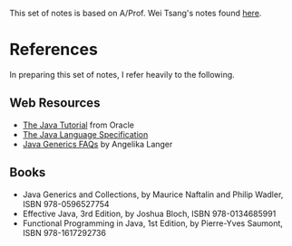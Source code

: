 This set of notes is based on A/Prof. Wei Tsang's notes found [here](https://nus-cs2030s.github.io/2021-s2/). 
# References
In preparing this set of notes, I refer heavily to the following.

## Web Resources

- [The Java Tutorial](https://docs.oracle.com/javase/tutorial/) from Oracle
- [The Java Language Specification](https://docs.oracle.com/javase/specs/jls/se11/html/index.html)
- [Java Generics FAQs](http://www.angelikalanger.com/GenericsFAQ/JavaGenericsFAQ.html) by Angelika Langer

## Books

- Java Generics and Collections, by Maurice Naftalin and Philip Wadler, ISBN 978-0596527754
- Effective Java, 3rd Edition, by Joshua Bloch, ISBN 978-0134685991
- Functional Programming in Java, 1st Edition, by Pierre-Yves Saumont, ISBN 978-1617292736
